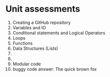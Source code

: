 # Unit assessments 
1. Creating a GitHub repository
2. Variables and IO
3. Conditional statements and Logical Operators
4. Loops
5. Functions
6. Data Structures (Lists)
7.
8.
9. Modular code
10. buggy code answer: The quick brown fox

